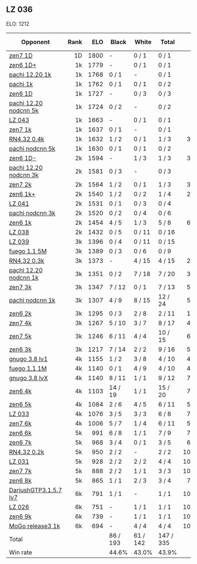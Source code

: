 ## LZ 036 ##

ELO: 1212

Opponent | Rank | ELO | Black | White | Total | Win rate
---------|-----:|----:|-------|-------|-------|-------:
[zen7 1D](zen7%201D.md) | 1D | 1800 | - | 0 / 1 | 0 / 1 | 0.0%
[zen6 1D+](zen6%201D+.md) | 1k | 1779 | - | 0 / 1 | 0 / 1 | 0.0%
[pachi 12.20 1k](pachi%2012.20%201k.md) | 1k | 1768 | 0 / 1 | - | 0 / 1 | 0.0%
[pachi 1k](pachi%201k.md) | 1k | 1762 | 0 / 1 | 0 / 1 | 0 / 2 | 0.0%
[zen6 1D](zen6%201D.md) | 1k | 1727 | - | 0 / 3 | 0 / 3 | 0.0%
[pachi 12.20 nodcnn 5k](pachi%2012.20%20nodcnn%205k.md) | 1k | 1724 | 0 / 2 | - | 0 / 2 | 0.0%
[LZ 043](LZ%20043.md) | 1k | 1663 | - | 0 / 1 | 0 / 1 | 0.0%
[zen7 1k](zen7%201k.md) | 1k | 1637 | 0 / 1 | - | 0 / 1 | 0.0%
[RN4.32 0.4k](RN4.32%200.4k.md) | 1k | 1632 | 1 / 2 | 0 / 1 | 1 / 3 | 33.3%
[pachi nodcnn 5k](pachi%20nodcnn%205k.md) | 1k | 1630 | 0 / 1 | 0 / 1 | 0 / 2 | 0.0%
[zen6 1D-](zen6%201D-.md) | 2k | 1594 | - | 1 / 3 | 1 / 3 | 33.3%
[pachi 12.20 nodcnn 3k](pachi%2012.20%20nodcnn%203k.md) | 2k | 1581 | 0 / 3 | - | 0 / 3 | 0.0%
[zen7 2k](zen7%202k.md) | 2k | 1564 | 1 / 2 | 0 / 1 | 1 / 3 | 33.3%
[zen6 1k+](zen6%201k+.md) | 2k | 1540 | 1 / 2 | 0 / 2 | 1 / 4 | 25.0%
[LZ 041](LZ%20041.md) | 2k | 1531 | 0 / 1 | 0 / 3 | 0 / 4 | 0.0%
[pachi nodcnn 3k](pachi%20nodcnn%203k.md) | 2k | 1520 | 0 / 2 | 0 / 4 | 0 / 6 | 0.0%
[zen6 1k](zen6%201k.md) | 2k | 1454 | 4 / 5 | 1 / 3 | 5 / 8 | 62.5%
[LZ 038](LZ%20038.md) | 2k | 1432 | 0 / 5 | 0 / 11 | 0 / 16 | 0.0%
[LZ 039](LZ%20039.md) | 3k | 1396 | 0 / 4 | 0 / 11 | 0 / 15 | 0.0%
[fuego 1.1 5M](fuego%201.1%205M.md) | 3k | 1389 | 0 / 3 | 0 / 6 | 0 / 9 | 0.0%
[RN4.32 0.3k](RN4.32%200.3k.md) | 3k | 1373 | - | 4 / 15 | 4 / 15 | 26.7%
[pachi 12.20 nodcnn 1k](pachi%2012.20%20nodcnn%201k.md) | 3k | 1351 | 0 / 2 | 7 / 18 | 7 / 20 | 35.0%
[zen7 3k](zen7%203k.md) | 3k | 1347 | 7 / 12 | 0 / 1 | 7 / 13 | 53.8%
[pachi nodcnn 1k](pachi%20nodcnn%201k.md) | 3k | 1307 | 4 / 9 | 8 / 15 | 12 / 24 | 50.0%
[zen6 2k](zen6%202k.md) | 3k | 1295 | 0 / 3 | 2 / 8 | 2 / 11 | 18.2%
[zen7 4k](zen7%204k.md) | 3k | 1267 | 5 / 10 | 3 / 7 | 8 / 17 | 47.1%
[zen7 5k](zen7%205k.md) | 3k | 1246 | 6 / 11 | 4 / 4 | 10 / 15 | 66.7%
[zen6 3k](zen6%203k.md) | 3k | 1217 | 7 / 14 | 2 / 2 | 9 / 16 | 56.3%
[gnugo 3.8 lv1](gnugo%203.8%20lv1.md) | 4k | 1155 | 1 / 2 | 3 / 8 | 4 / 10 | 40.0%
[fuego 1.1 1M](fuego%201.1%201M.md) | 4k | 1140 | 0 / 1 | 4 / 9 | 4 / 10 | 40.0%
[gnugo 3.8 lvX](gnugo%203.8%20lvX.md) | 4k | 1140 | 8 / 11 | 1 / 1 | 9 / 12 | 75.0%
[zen6 4k](zen6%204k.md) | 4k | 1103 | 14 / 19 | 1 / 1 | 15 / 20 | 75.0%
[zen6 5k](zen6%205k.md) | 4k | 1084 | 2 / 6 | 4 / 5 | 6 / 11 | 54.5%
[LZ 033](LZ%20033.md) | 4k | 1076 | 3 / 5 | 3 / 3 | 6 / 8 | 75.0%
[zen7 6k](zen7%206k.md) | 4k | 1006 | 5 / 7 | 1 / 4 | 6 / 11 | 54.5%
[zen6 6k](zen6%206k.md) | 5k | 991 | 6 / 8 | 1 / 1 | 7 / 9 | 77.8%
[zen6 7k](zen6%207k.md) | 5k | 968 | 3 / 4 | 0 / 1 | 3 / 5 | 60.0%
[RN4.32 0.2k](RN4.32%200.2k.md) | 5k | 950 | 2 / 2 | - | 2 / 2 | 100.0%
[LZ 031](LZ%20031.md) | 5k | 928 | 2 / 2 | 2 / 2 | 4 / 4 | 100.0%
[zen7 7k](zen7%207k.md) | 5k | 888 | 2 / 2 | 1 / 1 | 3 / 3 | 100.0%
[zen6 8k](zen6%208k.md) | 5k | 865 | 1 / 1 | 2 / 3 | 3 / 4 | 75.0%
[DariushGTP3.1.5.7 lv7](DariushGTP3.1.5.7%20lv7.md) | 6k | 791 | 1 / 1 | - | 1 / 1 | 100.0%
[LZ 026](LZ%20026.md) | 6k | 751 | - | 1 / 1 | 1 / 1 | 100.0%
[zen6 9k](zen6%209k.md) | 6k | 739 | - | 1 / 1 | 1 / 1 | 100.0%
[MoGo release3 1k](MoGo%20release3%201k.md) | 6k | 694 | - | 4 / 4 | 4 / 4 | 100.0%
Total | | | 86 / 193 | 61 / 142 | 147 / 335 | 
Win rate| | | 44.6% | 43.0% | 43.9% | 
